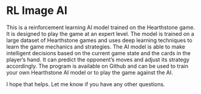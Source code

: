 # RL Image AI
This is a reinforcement learning AI model trained on the Hearthstone game. It is designed to play the game at an expert level. The model is trained on a large dataset of Hearthstone games and uses deep learning techniques to learn the game mechanics and strategies. The AI model is able to make intelligent decisions based on the current game state and the cards in the player’s hand. It can predict the opponent’s moves and adjust its strategy accordingly. The program is available on Github and can be used to train your own Hearthstone AI model or to play the game against the AI.

I hope that helps. Let me know if you have any other questions.
